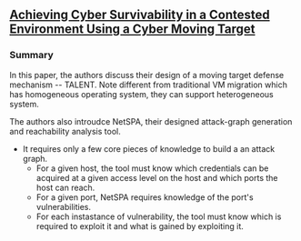 ## [Achieving Cyber Survivability in a Contested Environment Using a Cyber Moving Target](https://www.ll.mit.edu/mission/cybersec/publications/publication-files/full_papers/2011_05_01_Okhravi_HighFrontier_FP.pdf)

### Summary
In this paper, the authors discuss their design of a moving target defense mechanism -- TALENT. Note different from traditional VM migration which has homogeneous operating system, they can support heterogeneous system.

The authors also introudce NetSPA, their designed attack-graph generation and reachability analysis tool. 
- It requires only a few core pieces of knowledge to build a an attack graph. 
  - For a given host, the tool must know which credentials can be acquired at a given access level on the host and which ports the host can reach.
  - For a given port, NetSPA requires knowledge of the port's vulnerabilities.
  - For each instastance of vulnerability, the tool must know which is required to exploit it and what is gained by exploiting it.
  


